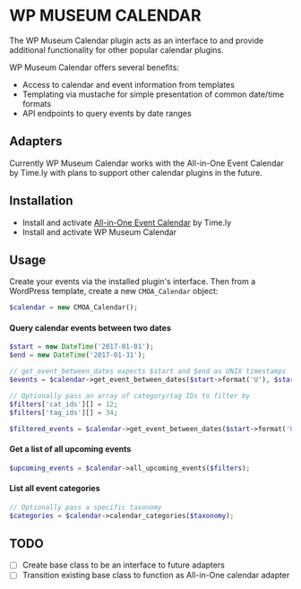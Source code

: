 # WP MUSEUM CALENDAR

The WP Museum Calendar plugin acts as an interface to and provide additional functionality for other popular calendar plugins.

WP Museum Calendar offers several benefits:

* Access to calendar and event information from templates
* Templating via mustache for simple presentation of common date/time formats
* API endpoints to query events by date ranges

## Adapters

Currently WP Museum Calendar works with the All-in-One Event Calendar by Time.ly with plans to support other calendar plugins in the future.

## Installation

* Install and activate [All-in-One Event Calendar](https://wordpress.org/plugins/all-in-one-event-calendar/) by Time.ly
* Install and activate WP Museum Calendar

## Usage

Create your events via the installed plugin's interface. Then from a WordPress template, create a new `CMOA_Calendar` object:

```php
$calendar = new CMOA_Calendar();
```

#### Query calendar events between two dates

```php
$start = new DateTime('2017-01-01');
$end = new DateTime('2017-01-31');

// get_event_between_dates expects $start and $end as UNIX timestamps
$events = $calendar->get_event_between_dates($start->format('U'), $start->format('U'));

// Optionally pass an array of category/tag IDs to filter by
$filters['cat_ids'][] = 12;
$filters['tag_ids'][] = 34;

$filtered_events = $calendar->get_event_between_dates($start->format('U'), $start->format('U'), $filters);
```

#### Get a list of all upcoming events

```php
$upcoming_events = $calendar->all_upcoming_events($filters);
```

#### List all event categories
```php
// Optionally pass a specific taxonomy
$categories = $calendar->calendar_categories($taxonomy);
```

## TODO

- [ ] Create base class to be an interface to future adapters
- [ ] Transition existing base class to function as All-in-One calendar adapter
